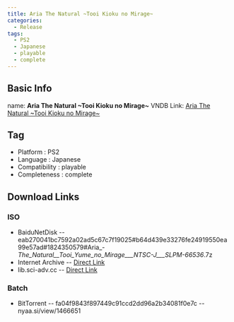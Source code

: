 ```yaml
---
title: Aria The Natural ~Tooi Kioku no Mirage~
categories:
  - Release
tags:
  - PS2
  - Japanese
  - playable
  - complete
---
```

## Basic Info

name: **Aria The Natural \~Tooi Kioku no Mirage\~**
VNDB Link: [Aria The Natural \~Tooi Kioku no Mirage\~](https://vndb.org/r2472)

## Tag
 - Platform : PS2
 - Language : Japanese
 - Compatibility : playable
 - Completeness : complete

## Download Links
### ISO
 - BaiduNetDisk
 -- eab270041bc7592a02ad5c67c7f19025#b64d439e33276fe24919550ea99e57ad#1824350579#Aria_-_The_Natural__Tooi_Yume_no_Mirage___NTSC-J___SLPM-66536_.7z
 - Internet Archive
 -- [Direct Link](https://archive.org/download/sony_playstation2_a/Aria%20-%20The%20Natural%20-%20Tooi%20Yume%20no%20Mirage%20%28Japan%29.zip)
 - lib.sci-adv.cc
 -- [Direct Link](https://pan.mcseekeri.top/api/raw/?path=/K%E7%A4%BE%E6%95%B4%E5%90%88/Aria_-_The_Natural__Tooi_Yume_no_Mirage___NTSC-J___SLPM-66536_.7z)
### Batch
 - BitTorrent
 -- fa04f9843f897449c91ccd2dd96a2b34081f0e7c
 -- nyaa.si/view/1466651
